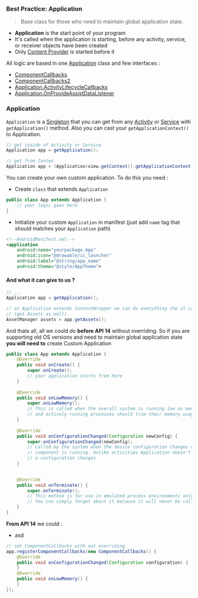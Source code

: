 ### Best Practice: Application

>Base class for those who need to maintain global application state. 

- **Application** is the start point of your program
- It's called when the application is starting, before any activity, service, or receiver objects have been created
- Only [Content Provider][1] is started before it

All logic are based in one [Application][2] class and few interfaces :

- [ComponentCallbacks][3]
- [ComponentCallbacks2][4]
- [Application.ActivityLifecycleCallbacks][5]
- [Application.OnProvideAssistDataListener][6]

### Application

`Application` is a [Singleton][7] that you can get from any [Activity][8] or [Service][9] with `getApplication()` method. Also you can cast your `getApplicationContext()` to Application.

```java
// get inside of Activity or Service
Application app = getApplication();

// get from Contex
Application app = (Application)view.getContext().getApplicationContext();
```

You can create your own custom application. To do this you need :

- Create `class` that extends `Application`

```java
public class App extends Application {
    // your logic goes here
}
```

- Initialize your custom `Application` in manifest (just add `name` tag that should matches your `Application` path)

```xml
<!--AndroidManifest.xml-->
<application
    android:name="yourpackage.App"
    android:icon="@drawable/ic_launcher"
    android:label="@string/app_name"
    android:theme="@style/AppTheme">
```

#### And what it can give to us ?

```java
// ...
Application app = getApplication();

// as Application extends ContextWrapper we can do everything the it can
// (get Assets as well)
AssetManager assets = app.getAssets();
```

And thats all, all we could do **before API 14** without overriding. So if you are supporting old OS versions and need to maintain global application state **you will need to** create Custom Application

```java
public class App extends Application {
    @Override
    public void onCreate() {
        super.onCreate();
        // your application starts from here
    }
    
    @Override
    public void onLowMemory() {
        super.onLowMemory();
        // This is called when the overall system is running low on memory
        // and actively running processes should trim their memory usage
    }
    
    @Override
    public void onConfigurationChanged(Configuration newConfig) {
        super.onConfigurationChanged(newConfig);
        // Called by the system when the device configuration changes while your
        // component is running. Unlike activities Application doesn't restart when
        // a configuration changes
    }

    
    @Override
    public void onTerminate() {
        super.onTerminate();
        // This method is for use in emulated process environments only.
        // You can simply forget about it because it will never be called on real device
    }
}
```


**From API 14** we could :

- asd

```java
// set ComponentCallbacks with out overriding
app.registerComponentCallbacks(new ComponentCallbacks() {
    @Override
    public void onConfigurationChanged(Configuration configuration) {
    }
    @Override
    public void onLowMemory() {
    }
});

```


  [1]: http://developer.android.com/reference/android/content/ContentProvider.html
  [2]: http://developer.android.com/reference/android/app/Application.html
  [3]: http://developer.android.com/reference/android/content/ComponentCallbacks.html
  [4]: http://developer.android.com/reference/android/content/ComponentCallbacks2.html
  [5]: http://developer.android.com/reference/android/app/Application.ActivityLifecycleCallbacks.html
  [6]: http://developer.android.com/reference/android/app/Application.OnProvideAssistDataListener.html
  [7]: http://www.oodesign.com/singleton-pattern.html
  [8]: http://developer.android.com/reference/android/app/Activity.html
  [9]: http://developer.android.com/reference/android/app/Service.html
